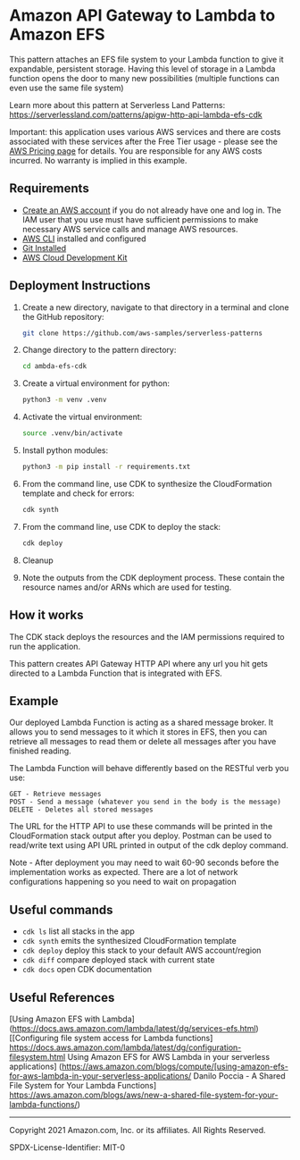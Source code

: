 # Amazon API Gateway to Lambda to Amazon EFS

This pattern attaches an EFS file system to your Lambda function to give it expandable, persistent storage. Having this level of storage in a Lambda function opens the door to many new possibilities (multiple functions can even use the same file system)

Learn more about this pattern at Serverless Land Patterns: https://serverlessland.com/patterns/apigw-http-api-lambda-efs-cdk

Important: this application uses various AWS services and there are costs associated with these services after the Free Tier usage - please see the [AWS Pricing page](https://aws.amazon.com/pricing/) for details. You are responsible for any AWS costs incurred. No warranty is implied in this example.

## Requirements

* [Create an AWS account](https://portal.aws.amazon.com/gp/aws/developer/registration/index.html) if you do not already have one and log in. The IAM user that you use must have sufficient permissions to make necessary AWS service calls and manage AWS resources.
* [AWS CLI](https://docs.aws.amazon.com/cli/latest/userguide/install-cliv2.html) installed and configured
* [Git Installed](https://git-scm.com/book/en/v2/Getting-Started-Installing-Git)
* [AWS Cloud Development Kit](https://docs.aws.amazon.com/cdk/latest/guide/getting_started.html)

## Deployment Instructions

1. Create a new directory, navigate to that directory in a terminal and clone the GitHub repository:
    ```bash 
    git clone https://github.com/aws-samples/serverless-patterns
    ```
1. Change directory to the pattern directory:
    ```bash
    cd ambda-efs-cdk
    ```
1. Create a virtual environment for python:
    ```bash
    python3 -m venv .venv
    ```
1. Activate the virtual environment:
    ```bash
    source .venv/bin/activate
    ```
1. Install python modules:
    ```bash
    python3 -m pip install -r requirements.txt
    ```
1. From the command line, use CDK to synthesize the CloudFormation template and check for errors:
    ```bash
    cdk synth
    ```
1. From the command line, use CDK to deploy the stack:
    ```bash
    cdk deploy
    ```
1. Cleanup
    
1. Note the outputs from the CDK deployment process. These contain the resource names and/or ARNs which are used for testing.


## How it works

The CDK stack deploys the resources and the IAM permissions required to run the application.

This pattern creates API Gateway HTTP API where any url you hit gets directed to a Lambda Function that is integrated with EFS.

## Example 
Our deployed Lambda Function is acting as a shared message broker. It allows you to send messages to it which it stores in EFS, then you can retrieve all messages to read them or delete all messages after you have finished reading.

The Lambda Function will behave differently based on the RESTful verb you use:

    GET - Retrieve messages
    POST - Send a message (whatever you send in the body is the message)
    DELETE - Deletes all stored messages

The URL for the HTTP API to use these commands will be printed in the CloudFormation stack output after you deploy.
Postman can be used to read/write text using API URL printed in output of the cdk deploy command.

Note - After deployment you may need to wait 60-90 seconds before the implementation works as expected. There are a lot of network configurations happening so you need to wait on propagation


## Useful commands

 * `cdk ls`          list all stacks in the app
 * `cdk synth`       emits the synthesized CloudFormation template
 * `cdk deploy`      deploy this stack to your default AWS account/region
 * `cdk diff`        compare deployed stack with current state
 * `cdk docs`        open CDK documentation


## Useful References
[Using Amazon EFS with Lambda] (https://docs.aws.amazon.com/lambda/latest/dg/services-efs.html)
[[Configuring file system access for Lambda functions] https://docs.aws.amazon.com/lambda/latest/dg/configuration-filesystem.html
Using Amazon EFS for AWS Lambda in your serverless applications] (https://aws.amazon.com/blogs/compute/[using-amazon-efs-for-aws-lambda-in-your-serverless-applications/
Danilo Poccia - A Shared File System for Your Lambda Functions] https://aws.amazon.com/blogs/aws/new-a-shared-file-system-for-your-lambda-functions/)

----
Copyright 2021 Amazon.com, Inc. or its affiliates. All Rights Reserved.

SPDX-License-Identifier: MIT-0
